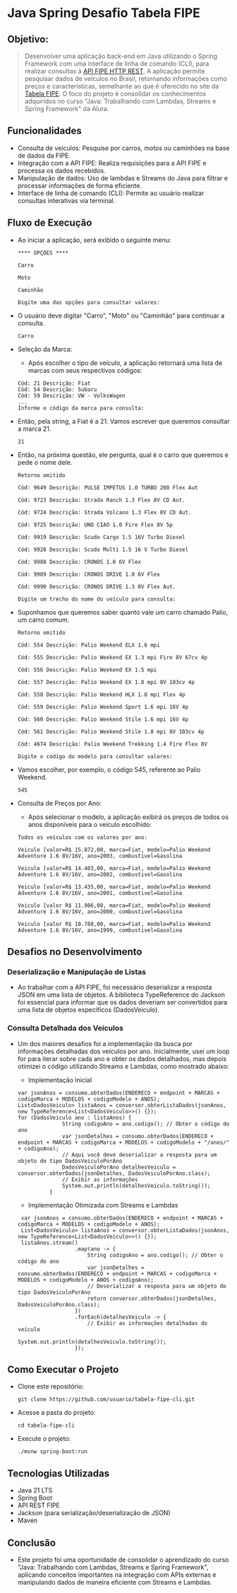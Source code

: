 # Java Spring Desafio Tabela FIPE
## Objetivo:
> Desenvolver uma aplicação back-end em Java utilizando o Spring Framework com uma interface de linha de comando (CLI), para realizar consultas à [API FIPE HTTP REST](https://deividfortuna.github.io/fipe/). A aplicação permite pesquisar dados de veículos no Brasil, retornando informações como preços e características, semelhante ao que é oferecido no site da [Tabela FIPE](https://veiculos.fipe.org.br/). O foco do projeto é consolidar os conhecimentos adquiridos no curso "Java: Trabalhando com Lambdas, Streams e Spring Framework" da Alura.

## Funcionalidades
- Consulta de veículos: Pesquise por carros, motos ou caminhões na base de dados da FIPE.
- Integração com a API FIPE: Realiza requisições para a API FIPE e processa os dados recebidos.
- Manipulação de dados: Uso de lambdas e Streams do Java para filtrar e processar informações de forma eficiente.
- Interface de linha de comando (CLI): Permite ao usuário realizar consultas interativas via terminal.

## Fluxo de Execução
- Ao iniciar a aplicação, será exibido o seguinte menu:
    ~~~~
    **** OPÇÕES ****

    Carro
    
    Moto
    
    Caminhão
    
    Digite uma das opções para consultar valores:
    ~~~~
 - O usuário deve digitar "Carro", "Moto" ou "Caminhão" para continuar a consulta.
      ~~~~
      Carro
      ~~~~
- Seleção da Marca:
    - Após escolher o tipo de veículo, a aplicação retornará uma lista de marcas com seus respectivos códigos:
    ~~~~
   Cód: 21 Descrição: Fiat
    Cód: 54 Descrição: Subaru
    Cód: 59 Descrição: VW - VolksWagen
    ...
    Informe o código da marca para consulta:
    ~~~~
- Então, pela string, a Fiat é a 21. Vamos escrever que queremos consultar a marca 21.
    ~~~~
    21
    ~~~~
- Então, na próxima questão, ele pergunta, qual é o carro que queremos e pede o nome dele.
  ~~~~
  Retorno omitido
  
  Cód: 9649 Descrição: PULSE IMPETUS 1.0 TURBO 200 Flex Aut

  Cód: 9723 Descrição: Strada Ranch 1.3 Flex 8V CD Aut.
  
  Cód: 9724 Descrição: Strada Volcano 1.3 Flex 8V CD Aut.
  
  Cód: 9725 Descrição: UNO CIAO 1.0 Fire Flex 8V 5p
  
  Cód: 9919 Descrição: Scudo Cargo 1.5 16V Turbo Diesel
  
  Cód: 9920 Descrição: Scudo Multi 1.5 16 V Turbo Diesel
  
  Cód: 9988 Descrição: CRONOS 1.0 6V Flex
  
  Cód: 9989 Descrição: CRONOS DRIVE 1.0 6V Flex
  
  Cód: 9990 Descrição: CRONOS DRIVE 1.3 8V Flex Aut.
  
  Digite um trecho do nome do veículo para consulta:
  ~~~~

- Suponhamos que queremos saber quanto vale um carro chamado Palio, um carro comum.
  ~~~~
  Retorno omitido

  Cód: 554 Descrição: Palio Weekend ELX 1.6 mpi
  
  Cód: 555 Descrição: Palio Weekend EX 1.3 mpi Fire 8V 67cv 4p
  
  Cód: 556 Descrição: Palio Weekend EX 1.5 mpi
  
  Cód: 557 Descrição: Palio Weekend EX 1.8 mpi 8V 103cv 4p
  
  Cód: 558 Descrição: Palio Weekend HLX 1.8 mpi Flex 4p
  
  Cód: 559 Descrição: Palio Weekend Sport 1.6 mpi 16V 4p
  
  Cód: 560 Descrição: Palio Weekend Stile 1.6 mpi 16V 4p
  
  Cód: 561 Descrição: Palio Weekend Stile 1.8 mpi 8V 103cv 4p
  
  Cód: 4674 Descrição: Palio Weekend Trekking 1.4 Fire Flex 8V
  
  Digite o código do modelo para consultar valores:
  ~~~~
- Vamos escolher, por exemplo, o código 545, referente ao Palio Weekend.
  ~~~~
  545
  ~~~~
- Consulta de Preços por Ano:
    - Após selecionar o modelo, a aplicação exibirá os preços de todos os anos disponíveis para o veículo escolhido:
  ~~~~
  Todos os veículos com os valores por ano:

  Veiculo [valor=R$ 15.872,00, marca=Fiat, modelo=Palio Weekend Adventure 1.6 8V/16V, ano=2003, combustivel=Gasolina
  
  Veiculo [valor=R$ 14.403,00, marca=Fiat, modelo=Palio Weekend Adventure 1.6 8V/16V, ano=2002, combustivel=Gasolina
  
  Veiculo [valor=R$ 13.435,00, marca=Fiat, modelo=Palio Weekend Adventure 1.6 8V/16V, ano=2001, combustivel=Gasolina
  
  Veiculo [valor R$ 11.986,00, marca=Fiat, modelo=Palio Weekend Adventure 1.6 8V/16V, ano=2000, combustivel=Gasolina
  
  Veiculo [valor R$ 10.788,00, marca=Fiat, modelo=Palio Weekend Adventure 1.6 8V/16V, ano=1999, combustivel=Gasolina
  ~~~~
## Desafios no Desenvolvimento
### Deserialização e Manipulação de Listas
- Ao trabalhar com a API FIPE, foi necessário deserializar a resposta JSON em uma lista de objetos. A biblioteca TypeReference do Jackson foi essencial para informar que os dados deveriam ser convertidos para uma lista de objetos específicos (DadosVeiculo).
  
### Consulta Detalhada dos Veículos
- Um dos maiores desafios foi a implementação da busca por informações detalhadas dos veículos por ano. Inicialmente, usei um loop for para iterar sobre cada ano e obter os dados detalhados, mas depois otimizei o código utilizando Streams e Lambdas, como mostrado abaixo:
    - Implementação Inicial
  ~~~~
  var jsonAnos = consumo.obterDados(ENDERECO + endpoint + MARCAS + codigoMarca + MODELOS + codigoModelo + ANOS);
  List<DadosVeiculo> listaAnos = conversor.obterListaDados(jsonAnos, new TypeReference<List<DadosVeiculo>>() {});
  for (DadosVeiculo ano : listaAnos) {
                String codigoAno = ano.codigo(); // Obter o código do ano
                var jsonDetalhes = consumo.obterDados(ENDERECO + endpoint + MARCAS + codigoMarca + MODELOS + codigoModelo + "/anos/" + codigoAno);
                // Aqui você deve deserializar a resposta para um objeto do tipo DadosVeiculoPorAno
                DadosVeiculoPorAno detalhesVeiculo = conversor.obterDados(jsonDetalhes, DadosVeiculoPorAno.class);
                // Exibir as informações
                System.out.println(detalhesVeiculo.toString());
            }
  ~~~~

   - Implementação Otimizada com Streams e Lambdas
  ~~~~
   var jsonAnos = consumo.obterDados(ENDERECO + endpoint + MARCAS + codigoMarca + MODELOS + codigoModelo + ANOS);
   List<DadosVeiculo> listaAnos = conversor.obterListaDados(jsonAnos, new TypeReference<List<DadosVeiculo>>() {});
   listaAnos.stream()
                    .map(ano -> {
                        String codigoAno = ano.codigo(); // Obter o código do ano
                        var jsonDetalhes = consumo.obterDados(ENDERECO + endpoint + MARCAS + codigoMarca + MODELOS + codigoModelo + ANOS + codigoAno);
                        // Deserializar a resposta para um objeto do tipo DadosVeiculoPorAno
                        return conversor.obterDados(jsonDetalhes, DadosVeiculoPorAno.class);
                    })
                    .forEach(detalhesVeiculo -> {
                        // Exibir as informações detalhadas do veículo
                        System.out.println(detalhesVeiculo.toString());
                    });
  ~~~~
  
## Como Executar o Projeto
- Clone este repositório:
  ~~~~
  git clone https://github.com/usuario/tabela-fipe-cli.git
  ~~~~
- Acesse a pasta do projeto:
  ~~~~
  cd tabela-fipe-cli
  ~~~~
- Execute o projeto:
  ~~~~
  ./mvnw spring-boot:run
  ~~~~
## Tecnologias Utilizadas
- Java 21 LTS
- Spring Boot
- API REST FIPE
- Jackson (para serialização/deserialização de JSON)
- Maven
  
## Conclusão
- Este projeto foi uma oportunidade de consolidar o aprendizado do curso "Java: Trabalhando com Lambdas, Streams e Spring Framework", aplicando conceitos importantes na integração com APIs externas e manipulando dados de maneira eficiente com Streams e Lambdas.

